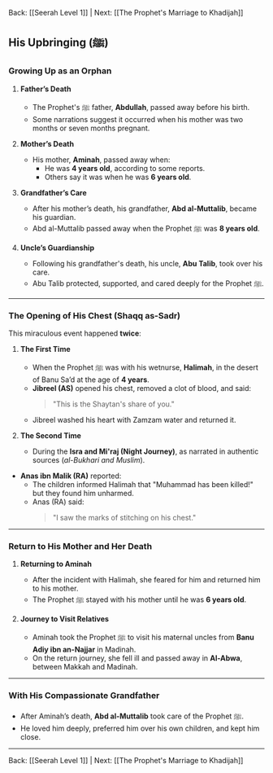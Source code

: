 Back: [[Seerah Level 1]] | Next: [[The Prophet's Marriage to Khadijah]]

## **His Upbringing (ﷺ)**

### **Growing Up as an Orphan**  
1. **Father’s Death**  
   - The Prophet's ﷺ father, **Abdullah**, passed away before his birth.  
   - Some narrations suggest it occurred when his mother was two months or seven months pregnant.  

2. **Mother’s Death**  
   - His mother, **Aminah**, passed away when:  
     - He was **4 years old**, according to some reports.  
     - Others say it was when he was **6 years old**.  

3. **Grandfather’s Care**  
   - After his mother’s death, his grandfather, **Abd al-Muttalib**, became his guardian.  
   - Abd al-Muttalib passed away when the Prophet ﷺ was **8 years old**.  

4. **Uncle’s Guardianship**  
   - Following his grandfather's death, his uncle, **Abu Talib**, took over his care.  
   - Abu Talib protected, supported, and cared deeply for the Prophet ﷺ.  

---

### **The Opening of His Chest (Shaqq as-Sadr)**  
This miraculous event happened **twice**:  

1. **The First Time**  
   - When the Prophet ﷺ was with his wetnurse, **Halimah**, in the desert of Banu Sa’d at the age of **4 years**.  
   - **Jibreel (AS)** opened his chest, removed a clot of blood, and said:  
     > "This is the Shaytan's share of you."  
   - Jibreel washed his heart with Zamzam water and returned it.  

2. **The Second Time**  
   - During the **Isra and Mi'raj (Night Journey)**, as narrated in authentic sources (*al-Bukhari and Muslim*).  

- **Anas ibn Malik (RA)** reported:  
   - The children informed Halimah that "Muhammad has been killed!" but they found him unharmed.  
   - Anas (RA) said:  
     > "I saw the marks of stitching on his chest."

---

### **Return to His Mother and Her Death**  
1. **Returning to Aminah**  
   - After the incident with Halimah, she feared for him and returned him to his mother.  
   - The Prophet ﷺ stayed with his mother until he was **6 years old**.

2. **Journey to Visit Relatives**  
   - Aminah took the Prophet ﷺ to visit his maternal uncles from **Banu Adiy ibn an-Najjar** in Madinah.  
   - On the return journey, she fell ill and passed away in **Al-Abwa**, between Makkah and Madinah.

---

### **With His Compassionate Grandfather**  
- After Aminah’s death, **Abd al-Muttalib** took care of the Prophet ﷺ.  
- He loved him deeply, preferred him over his own children, and kept him close.  

---

Back: [[Seerah Level 1]] | Next: [[The Prophet's Marriage to Khadijah]]
